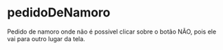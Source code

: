 # pedidoDeNamoro
Pedido de namoro onde não é possivel clicar sobre o botão NÃO, pois ele vai para outro lugar da tela.
